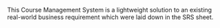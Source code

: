 This Course Management System is a lightweight solution to an existing real-world business requirement which were laid down in the SRS sheet.
